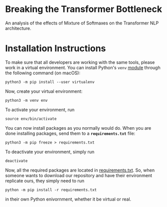# Breaking the Transformer Bottleneck
An analysis of the effects of Mixture of Softmaxes on the Transformer NLP architecture.

# Installation Instructions
To make sure that all developers are working with the same tools, please work in a virtual environment.  You can install Python's `venv` [module](https://packaging.python.org/guides/installing-using-pip-and-virtual-environments/) through the following command (on macOS):
```
python3 -m pip install --user virtualenv
```
Now, create your virtual environment:
```
python3 -m venv env
```
To activate your environment, run
```
source env/bin/activate
```
You can now install packages as you normally would do.  When you are done installing packages, send them to a **`requirements.txt`** file:
```
python3 -m pip freeze > requirements.txt
```
To deactivate your environment, simply run
```
deactivate
```
Now, all the required packages are located in [requirements.txt](requirements.txt).  So, when someone wants to download our repository and have their environment replicate ours, they simply need to run
```
python -m pip install -r requirements.txt
```
in their own Python enivornment, whether it be virtual or real.